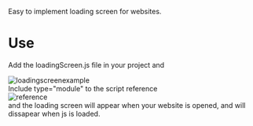 Easy to implement loading screen for websites.<br>
# Use
Add the loadingScreen.js file in your project and<br>

![loadingscreenexample](https://github.com/Lemon2311/loadingScreen.js/assets/63803133/f381a225-a83f-4e85-8a15-ffddcc4bcc7d)
<br>
Include type="module" to the script reference<br>
![reference](https://github.com/Lemon2311/loadingScreen.js/assets/63803133/d53165a6-2696-40e6-ada6-20d01ce005fb)
<br>
and the loading screen will appear when your website is opened, and will dissapear when js is loaded.
